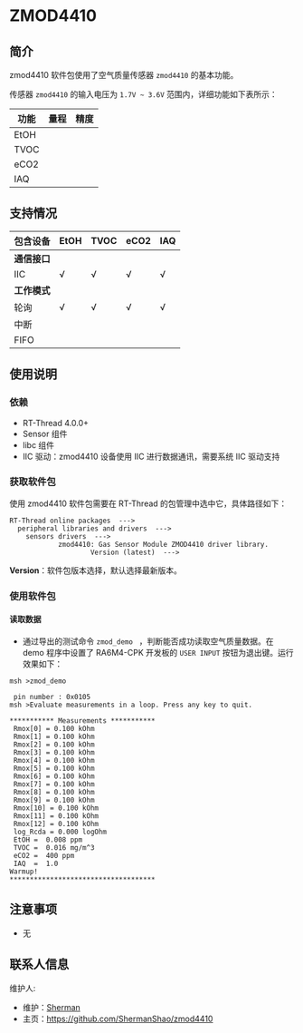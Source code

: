 # ZMOD4410

## 简介

zmod4410 软件包使用了空气质量传感器 `zmod4410` 的基本功能。

传感器 `zmod4410` 的输入电压为 `1.7V ~ 3.6V` 范围内，详细功能如下表所示：

| 功能 | 量程 | 精度 |
| ---- | ---- | ---- |
| EtOH |  |  |
| TVOC |  |  |
| eCO2 |  |  |
| IAQ  |  |  |

## 支持情况

| 包含设备 | EtOH | TVOC | eCO2 | IAQ |
| ------- | ---- | ---- |---- | ---- |
| **通信接口** |  |      |     |      |
| IIC     |   √  |  √   |  √   |  √  |
| **工作模式** |  |      |     |      |
| 轮询    |  √   | √     |  √   |   √  |
| 中断    |      |       |     |       |
| FIFO    |      |       |     |       |

## 使用说明

### 依赖

- RT-Thread 4.0.0+
- Sensor 组件
- libc 组件
- IIC 驱动：zmod4410 设备使用 IIC 进行数据通讯，需要系统 IIC 驱动支持

### 获取软件包

使用 zmod4410 软件包需要在 RT-Thread 的包管理中选中它，具体路径如下：

```
RT-Thread online packages  --->
  peripheral libraries and drivers  --->
    sensors drivers  --->
            zmod4410: Gas Sensor Module ZMOD4410 driver library.
                    Version (latest)  --->
```

**Version**：软件包版本选择，默认选择最新版本。

### 使用软件包

#### 读取数据

- 通过导出的测试命令 `zmod_demo ` ，判断能否成功读取空气质量数据。在 demo 程序中设置了 RA6M4-CPK 开发板的 `USER INPUT` 按钮为退出键。运行效果如下：

```shell
msh >zmod_demo

 pin number : 0x0105 
msh >Evaluate measurements in a loop. Press any key to quit.

*********** Measurements ***********
 Rmox[0] = 0.100 kOhm
 Rmox[1] = 0.100 kOhm
 Rmox[2] = 0.100 kOhm
 Rmox[3] = 0.100 kOhm
 Rmox[4] = 0.100 kOhm
 Rmox[5] = 0.100 kOhm
 Rmox[6] = 0.100 kOhm
 Rmox[7] = 0.100 kOhm
 Rmox[8] = 0.100 kOhm
 Rmox[9] = 0.100 kOhm
 Rmox[10] = 0.100 kOhm
 Rmox[11] = 0.100 kOhm
 Rmox[12] = 0.100 kOhm
 log_Rcda = 0.000 logOhm
 EtOH =  0.008 ppm
 TVOC =  0.016 mg/m^3
 eCO2 =  400 ppm
 IAQ  =  1.0
Warmup!
************************************
```

## 注意事项

- 无

## 联系人信息

维护人:

- 维护：[Sherman](shaopengyu@rt-thread.com)
- 主页：https://github.com/ShermanShao/zmod4410
